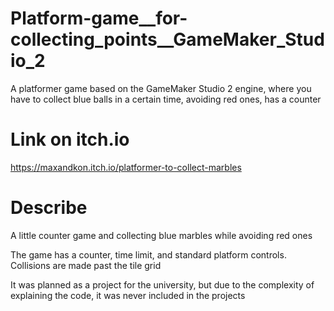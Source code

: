 # Platform-game__for-collecting_points__GameMaker_Studio_2
A platformer game based on the GameMaker Studio 2 engine, where you have to collect blue balls in a certain time, avoiding red ones, has a counter 

# Link on itch.io
https://maxandkon.itch.io/platformer-to-collect-marbles 

# Describe
A little counter game and collecting blue marbles while avoiding red ones

The game has a counter, time limit, and standard platform controls. Collisions are made past the tile grid

It was planned as a project for the university, but due to the complexity of explaining the code, it was never included in the projects
